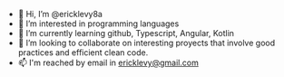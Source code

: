 - 👋 Hi, I’m @ericklevy8a
- 👀 I’m interested in programming languages
- 🌱 I’m currently learning github, Typescript, Angular, Kotlin
- 💞️ I’m looking to collaborate on interesting proyects that involve good practices and efficient clean code.
- 📫 I'm reached by email in ericklevy@gmail.com

<!---
ericklevy8a/ericklevy8a is a ✨ special ✨ repository because its `README.md` (this file) appears on your GitHub profile.
You can click the Preview link to take a look at your changes.
--->
